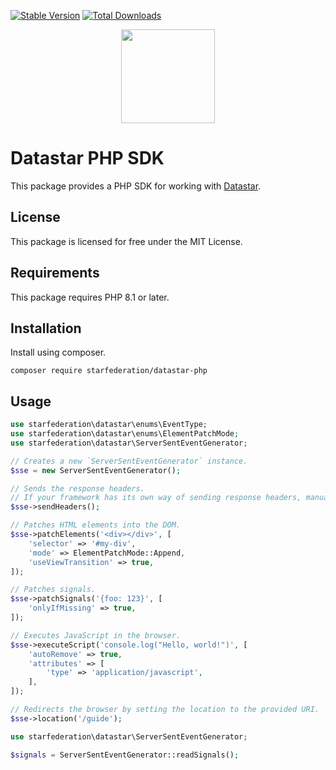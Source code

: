 [![Stable Version](https://img.shields.io/packagist/v/starfederation/datastar-php?label=stable)]((https://packagist.org/packages/starfederation/datastar-php))
[![Total Downloads](https://img.shields.io/packagist/dt/starfederation/datastar-php)](https://packagist.org/packages/starfederation/datastar-php)

<p align="center"><img width="150" src="https://putyourlightson.com/assets/logos/datastar.svg"></p>

# Datastar PHP SDK

This package provides a PHP SDK for working with [Datastar](https://data-star.dev/).

## License

This package is licensed for free under the MIT License.

## Requirements

This package requires PHP 8.1 or later.

## Installation

Install using composer.

```shell
composer require starfederation/datastar-php
```

## Usage

```php
use starfederation\datastar\enums\EventType;
use starfederation\datastar\enums\ElementPatchMode;
use starfederation\datastar\ServerSentEventGenerator;

// Creates a new `ServerSentEventGenerator` instance.
$sse = new ServerSentEventGenerator();

// Sends the response headers. 
// If your framework has its own way of sending response headers, manually send the headers returned by `ServerSentEventGenerator::headers()` instead.
$sse->sendHeaders();

// Patches HTML elements into the DOM.
$sse->patchElements('<div></div>', [
    'selector' => '#my-div',
    'mode' => ElementPatchMode::Append,
    'useViewTransition' => true,
]);

// Patches signals.
$sse->patchSignals('{foo: 123}', [
    'onlyIfMissing' => true,
]);

// Executes JavaScript in the browser.
$sse->executeScript('console.log("Hello, world!")', [
    'autoRemove' => true,
    'attributes' => [
        'type' => 'application/javascript',
    ],
]);

// Redirects the browser by setting the location to the provided URI.
$sse->location('/guide');
```

```php
use starfederation\datastar\ServerSentEventGenerator;

$signals = ServerSentEventGenerator::readSignals();
```
